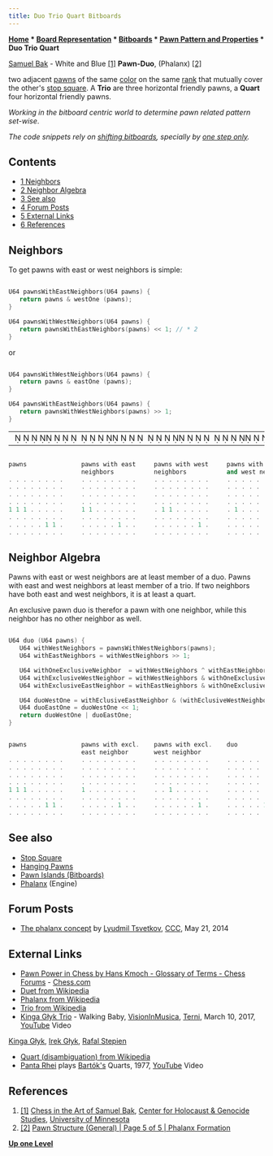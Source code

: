 ```yaml
---
title: Duo Trio Quart Bitboards
---
```

**[Home](Home "Home") * [Board Representation](Board_Representation "Board Representation") * [Bitboards](Bitboards "Bitboards") * [Pawn Pattern and Properties](Pawn_Pattern_and_Properties "Pawn Pattern and Properties") * Duo Trio Quart**

[](http://chgs.elevator.umn.edu/asset/viewAsset/57f3b6787d58ae5f74bf8ba9#57f3b6d77d58ae5574bf8bba) [Samuel Bak](Category:Samuel_Bak "Category:Samuel Bak") - White and Blue <a id="cite-note-1" href="#cite-ref-1">[1]</a>
**Pawn-Duo**, (Phalanx) <a id="cite-note-2" href="#cite-ref-2">[2]</a>

two adjacent [pawns](Pawn "Pawn") of the same [color](Color "Color") on the same [rank](Ranks "Ranks") that mutually cover the other's [stop square](Stop_Square "Stop Square"). A **Trio** are three horizontal friendly pawns, a **Quart** four horizontal friendly pawns.

*Working in the bitboard centric world to determine pawn related pattern set-wise*.

*The code snippets rely on [shifting bitboards](General_Setwise_Operations#ShiftingBitboards "General Setwise Operations"), specially by [one step only](General_Setwise_Operations#OneStepOnly "General Setwise Operations").*

## Contents

- [1 Neighbors](#neighbors)
- [2 Neighbor Algebra](#neighbor-algebra)
- [3 See also](#see-also)
- [4 Forum Posts](#forum-posts)
- [5 External Links](#external-links)
- [6 References](#references)

## Neighbors

To get pawns with east or west neighbors is simple:

```C++

U64 pawnsWithEastNeighbors(U64 pawns) {
   return pawns & westOne (pawns);
}

U64 pawnsWithWestNeighbors(U64 pawns) {
   return pawnsWithEastNeighbors(pawns) << 1; // * 2
}

```

or

```C++

U64 pawnsWithWestNeighbors(U64 pawns) {
   return pawns & eastOne (pawns);
}

U64 pawnsWithEastNeighbors(U64 pawns) {
   return pawnsWithWestNeighbors(pawns) >> 1;
}

```

|  |
| --- |
|                                                                                                                            ♙♙♙                  ♙♙          |

```C++

pawns               pawns with east     pawns with west     pawns with east
                    neighbors           neighbors           and west neighbors
. . . . . . . .     . . . . . . . .     . . . . . . . .     . . . . . . . .
. . . . . . . .     . . . . . . . .     . . . . . . . .     . . . . . . . .
. . . . . . . .     . . . . . . . .     . . . . . . . .     . . . . . . . .
. . . . . . . .     . . . . . . . .     . . . . . . . .     . . . . . . . .
1 1 1 . . . . .     1 1 . . . . . .     . 1 1 . . . . .     . 1 . . . . . .
. . . . . . . .     . . . . . . . .     . . . . . . . .     . . . . . . . .
. . . . . 1 1 .     . . . . . 1 . .     . . . . . . 1 .     . . . . . . . .
. . . . . . . .     . . . . . . . .     . . . . . . . .     . . . . . . . .

```

## Neighbor Algebra

Pawns with east or west neighbors are at least member of a duo. Pawns with east and west neighbors at least member of a trio. If two neighbors have both east and west neighbors, it is at least a quart.

An exclusive pawn duo is therefor a pawn with one neighbor, while this neighbor has no other neighbor as well.

```C++

U64 duo (U64 pawns) {
   U64 withWestNeighbors = pawnsWithWestNeighbors(pawns);
   U64 withEastNeighbors = withWestNeighbors >> 1;

   U64 withOneExclusiveNeighbor  = withWestNeighbors ^ withEastNeighbors;
   U64 withExclusiveWestNeighbor = withWestNeighbors & withOneExclusiveNeighbor;
   U64 withExclusiveEastNeighbor = withEastNeighbors & withOneExclusiveNeighbor;

   U64 duoWestOne = withEclusiveEastNeighbor & (withEclusiveWestNeighbor >> 1);
   U64 duoEastOne = duoWestOne << 1;
   return duoWestOne | duoEastOne;
}

```

```C++

pawns               pawns with excl.    pawns with excl.    duo
                    east neighbor       west neighbor
. . . . . . . .     . . . . . . . .     . . . . . . . .     . . . . . . . .
. . . . . . . .     . . . . . . . .     . . . . . . . .     . . . . . . . .
. . . . . . . .     . . . . . . . .     . . . . . . . .     . . . . . . . .
. . . . . . . .     . . . . . . . .     . . . . . . . .     . . . . . . . .
1 1 1 . . . . .     1 . . . . . . .     . . 1 . . . . .     . . . . . . . .
. . . . . . . .     . . . . . . . .     . . . . . . . .     . . . . . . . .
. . . . . 1 1 .     . . . . . 1 . .     . . . . . . 1 .     . . . . . 1 1 .
. . . . . . . .     . . . . . . . .     . . . . . . . .     . . . . . . . .

```

## See also

- [Stop Square](Stop_Square "Stop Square")
- [Hanging Pawns](Hanging_Pawns "Hanging Pawns")
- [Pawn Islands (Bitboards)](</Pawn_Islands_(Bitboards)> "Pawn Islands (Bitboards)")
- [Phalanx](Phalanx "Phalanx") (Engine)

## Forum Posts

- [The phalanx concept](http://www.talkchess.com/forum/viewtopic.php?t=52382) by [Lyudmil Tsvetkov](Lyudmil_Tsvetkov "Lyudmil Tsvetkov"), [CCC](CCC "CCC"), May 21, 2014

## External Links

- [Pawn Power in Chess by Hans Kmoch - Glossary of Terms - Chess Forums](https://www.chess.com/forum/view/chess-equipment/pawn-power-in-chess-by-hans-kmoch-glossary-of-terms) - [Chess.com](index.php?title=Chess.com&action=edit&redlink=1 "Chess.com (page does not exist)")
- [Duet from Wikipedia](https://en.wikipedia.org/wiki/Duet)
- [Phalanx from Wikipedia](https://en.wikipedia.org/wiki/Phalanx)
- [Trio from Wikipedia](https://en.wikipedia.org/wiki/Trio)
- [Kinga Głyk Trio](http://kingaglyk.pl) - Walking Baby, [VisionInMusica](http://www.visioninmusica.com/), [Terni](https://en.wikipedia.org/wiki/Terni), March 10, 2017, [YouTube](https://en.wikipedia.org/wiki/YouTube) Video

[Kinga Głyk](Category:Kinga_G%C5%82yk "Category:Kinga Głyk"), [Irek Głyk](http://glyk.pl/), [Rafal Stepien](http://www.visioninmusica.com/kinga-glyk-happy-birthday/)

- [Quart (disambiguation) from Wikipedia](https://en.wikipedia.org/wiki/Quart_%28disambiguation%29)
- [Panta Rhei](Category:Panta_Rhei "Category:Panta Rhei") plays [Bartók's](https://en.wikipedia.org/wiki/B%C3%A9la_Bart%C3%B3k) Quarts, 1977, [YouTube](https://en.wikipedia.org/wiki/YouTube) Video

## References

1. <a id="cite-ref-1" href="#cite-note-1">[1]</a>
   [Chess in the Art of Samuel Bak](http://chgs.elevator.umn.edu/asset/viewAsset/57f3b6787d58ae5f74bf8ba9#57f3b6d77d58ae5574bf8bba), [Center for Holocaust & Genocide Studies](http://www.chgs.umn.edu/), [University of Minnesota](University_of_Minnesota "University of Minnesota")
1. <a id="cite-ref-2" href="#cite-note-2">[2]</a> [Pawn Structure (General) | Page 5 of 5 | Phalanx Formation](http://www.chess-game-strategies.com/pawn-structure_general_page-5_phalanx-formation.html)

**[Up one Level](Pawn_Pattern_and_Properties "Pawn Pattern and Properties")**

